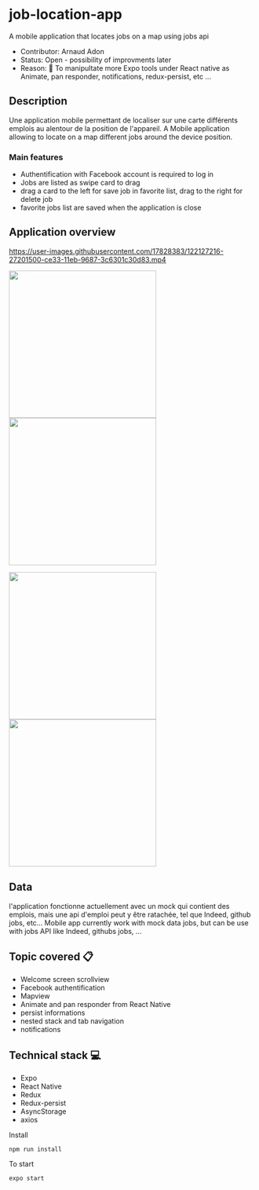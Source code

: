 # job-location-app
A mobile application that locates jobs on a map using jobs api

- Contributor: Arnaud Adon
- Status: Open - possibility of improvments later
- Reason: :small_blue_diamond: To manipultate more Expo tools under React native as Animate, pan responder, notifications, redux-persist, etc ...


## Description 

Une application mobile permettant de localiser sur une carte différents emplois au alentour de la position de l'appareil.
A Mobile application allowing to locate on a map different jobs around the device position.

### Main features

- Authentification with Facebook account is required to log in
- Jobs are listed as swipe card to drag
- drag a card to the left for save job in favorite list, drag to the right for delete job
- favorite jobs list are saved when the application is close

## Application overview

https://user-images.githubusercontent.com/17828383/122127216-27201500-ce33-11eb-9687-3c6301c30d83.mp4

<img src="https://user-images.githubusercontent.com/17828383/122253564-9138c880-cecc-11eb-9113-a4a4c428eb3a.png" width="300" />  <img src="https://user-images.githubusercontent.com/17828383/122253659-a877b600-cecc-11eb-89dd-c2ba846af4a2.png" width="300" />

<img src="https://user-images.githubusercontent.com/17828383/122253736-baf1ef80-cecc-11eb-8fab-91bf53fe906c.png" width="300" /> <img src="https://user-images.githubusercontent.com/17828383/122258437-52594180-ced1-11eb-8177-0044d2fe7ea6.png" width="300" />


## Data
l'application fonctionne actuellement avec un mock qui contient des emplois, mais une api d'emploi peut y être ratachée, tel que Indeed, github jobs, etc...
Mobile app currently work with mock data jobs, but can be use with jobs API like Indeed, githubs jobs, ...

## Topic covered :clipboard:

- Welcome screen scrollview
- Facebook authentification
- Mapview 
- Animate and pan responder from React Native
- persist informations
- nested stack and tab navigation
- notifications

## Technical stack :computer:

- Expo
- React Native
- Redux
- Redux-persist
- AsyncStorage
- axios

Install

```
npm run install
```

To start

```
expo start
```
